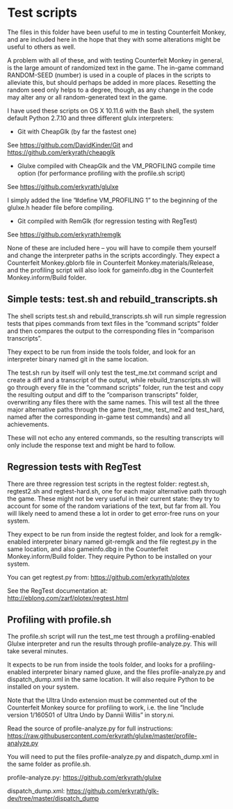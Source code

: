 
# Test scripts

The files in this folder have been useful to me in testing Counterfeit Monkey, and are included here in the hope that they with some alterations might be useful to others as well.

A problem with all of these, and with testing Counterfeit Monkey in general, is the large amount of randomized text in the game. The in-game command RANDOM-SEED (number) is used in a couple of places in the scripts to alleviate this, but should perhaps be added in more places. Resetting the random seed only helps to a degree, though, as any change in the code may alter any or all random-generated text in the game.

I have used these scripts on OS X 10.11.6 with the Bash shell, the system default Python 2.7.10 and three different glulx interpreters: 

- Git with CheapGlk (by far the fastest one)

See https://github.com/DavidKinder/Git and https://github.com/erkyrath/cheapglk

- Glulxe compiled with CheapGlk and the VM_PROFILING compile time option (for performance profiling with the profile.sh script)

See https://github.com/erkyrath/glulxe

I simply added the line ”#define VM_PROFILING 1” to the beginning of the glulxe.h header file before compiling.

- Git compiled with RemGlk (for regression testing with RegTest)

See https://github.com/erkyrath/remglk

None of these are included here – you will have to compile them yourself and change the interpreter paths in the scripts accordingly. They expect a Counterfeit Monkey.gblorb file in Counterfeit Monkey.materials/Release, and the profiling script will also look for gameinfo.dbg in the Counterfeit Monkey.inform/Build folder.

## Simple tests: test.sh and rebuild_transcripts.sh

The shell scripts test.sh and rebuild_transcripts.sh will run simple regression tests that pipes commands from text files in the ”command scripts” folder and then compares the output to the corresponding files in ”comparison transcripts”.

They expect to be run from inside the tools folder, and look for an interpreter binary named git in the same location.

The test.sh run by itself will only test the test_me.txt command script and create a diff and a transcript of the output, while rebuild_transcripts.sh will go through every file in the ”command scripts” folder, run the test and copy the resulting output and diff to the ”comparison transcripts” folder, overwriting any files there with the same names. This will test all the three major alternative paths through the game (test_me, test_me2 and test_hard, named after the corresponding in-game test commands) and all achievements.

These will not echo any entered commands, so the resulting transcripts will only include the response text and might be hard to follow.

## Regression tests with RegTest

There are three regression test scripts in the regtest folder: regtest.sh, regtest2.sh and regtest-hard.sh, one for each major alternative path through the game. These might not be very useful in their current state: they try to account for some of the random variations of the text, but far from all. You will likely need to amend these a lot in order to get error-free runs on your system.

They expect to be run from inside the regtest folder, and look for a remglk-enabled interpreter binary named git-remglk and the file regtest.py in the same location, and also gameinfo.dbg in the Counterfeit Monkey.inform/Build folder. They require Python to be installed on your system.

You can get regtest.py from:
https://github.com/erkyrath/plotex

See the RegTest documentation at:
http://eblong.com/zarf/plotex/regtest.html

## Profiling with profile.sh

The profile.sh script will run the test_me test through a profiling-enabled Glulxe interpreter and run the results through profile-analyze.py. This will take several minutes.

It expects to be run from inside the tools folder, and looks for a profiling-enabled interpreter binary named gluxe, and the files profile-analyze.py and dispatch_dump.xml in the same location. It will also require Python to be installed on your system.

Note that the Ultra Undo extension must be commented out of the Counterfeit Monkey source for profiling to work, i.e. the line ”Include version 1/160501 of Ultra Undo by Dannii Willis” in story.ni.

Read the source of profile-analyze.py for full instructions:
https://raw.githubusercontent.com/erkyrath/glulxe/master/profile-analyze.py

You will need to put the files profile-analyze.py and dispatch_dump.xml in the same folder as profile.sh.

profile-analyze.py:
https://github.com/erkyrath/glulxe

dispatch_dump.xml:
https://github.com/erkyrath/glk-dev/tree/master/dispatch_dump
